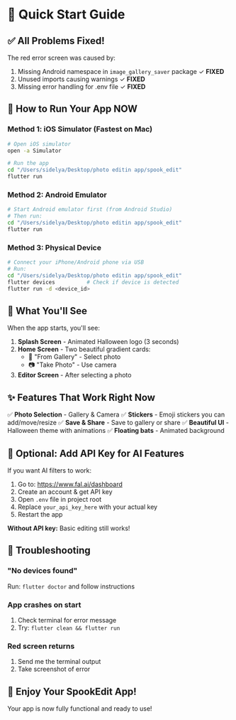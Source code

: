 # 🚀 Quick Start Guide

## ✅ All Problems Fixed!

The red error screen was caused by:
1. Missing Android namespace in `image_gallery_saver` package ✓ **FIXED**
2. Unused imports causing warnings ✓ **FIXED**
3. Missing error handling for .env file ✓ **FIXED**

## 🎯 How to Run Your App NOW

### Method 1: iOS Simulator (Fastest on Mac)
```bash
# Open iOS simulator
open -a Simulator

# Run the app
cd "/Users/sidelya/Desktop/photo editin app/spook_edit"
flutter run
```

### Method 2: Android Emulator
```bash
# Start Android emulator first (from Android Studio)
# Then run:
cd "/Users/sidelya/Desktop/photo editin app/spook_edit"
flutter run
```

### Method 3: Physical Device
```bash
# Connect your iPhone/Android phone via USB
# Run:
cd "/Users/sidelya/Desktop/photo editin app/spook_edit"
flutter devices          # Check if device is detected
flutter run -d <device_id>
```

## 🎨 What You'll See

When the app starts, you'll see:
1. **Splash Screen** - Animated Halloween logo (3 seconds)
2. **Home Screen** - Two beautiful gradient cards:
   - 📸 "From Gallery" - Select photo
   - 📷 "Take Photo" - Use camera
3. **Editor Screen** - After selecting a photo

## ✨ Features That Work Right Now

✅ **Photo Selection** - Gallery & Camera
✅ **Stickers** - Emoji stickers you can add/move/resize
✅ **Save & Share** - Save to gallery or share
✅ **Beautiful UI** - Halloween theme with animations
✅ **Floating bats** - Animated background

## 🔑 Optional: Add API Key for AI Features

If you want AI filters to work:

1. Go to: https://www.fal.ai/dashboard
2. Create an account & get API key
3. Open `.env` file in project root
4. Replace `your_api_key_here` with your actual key
5. Restart the app

**Without API key:** Basic editing still works!

## 🐛 Troubleshooting

### "No devices found"
Run: `flutter doctor` and follow instructions

### App crashes on start
1. Check terminal for error message
2. Try: `flutter clean && flutter run`

### Red screen returns
1. Send me the terminal output
2. Take screenshot of error

## 🎃 Enjoy Your SpookEdit App!

Your app is now fully functional and ready to use!
